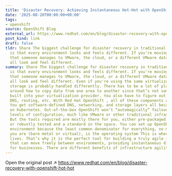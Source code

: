 ```yaml
---
title: 'Disaster Recovery: Achieving Instantaneous Hot-Hot with OpenShift'
date: '2025-08-20T00:00:00+00:00'
tags:
- openshift
source: OpenShift Blog
external_url: https://www.redhat.com/en/blog/disaster-recovery-with-openshift-hot-hot
post_kind: link
draft: false
tldr: Share The biggest challenge for disaster recovery in traditional environments
  is that every environment looks and feels different. If you're moving from a colo
  that someone manages to VMware, the cloud, or a different VMware data center, they
  all look and feel different.
summary: Share The biggest challenge for disaster recovery in traditional environments
  is that every environment looks and feels different. If you're moving from a colo
  that someone manages to VMware, the cloud, or a different VMware data center, they
  all look and feel different. Even if you're using the same virtualization provider,
  storage is probably handled differently. There has to be a lot of planning and strategy
  around how to copy data from one area to another since that’s not something natively
  built into your virtualization provider. You also have to figure out networking,
  DNS, routing, etc. With Red Hat OpenShift , all of these components are software-defined.
  You get software-defined DNS, networking, and storage layers all because it’s based
  on Kubernetes. Out-of-the-box OpenShift won’t “automagically” failover without additional
  levels of configuration, much like VMware or other traditional infrastructure environments.
  But the tools required are mostly there for you, either pre-packaged and open-source
  or robustly tested and a standard in the space. You can set up OpenShift in any
  environment because the least common denominator for everything, no matter where
  you are (bare metal or virtual), is the operating system This is where OpenShift
  lives. That’s why it is the perfect tool for building a truly agile infrastructure
  that can move freely between environments, providing instantaneous disaster recovery
  for businesses. There are different benefits of infrastructure agility.
---
```

Open the original post ↗ https://www.redhat.com/en/blog/disaster-recovery-with-openshift-hot-hot
